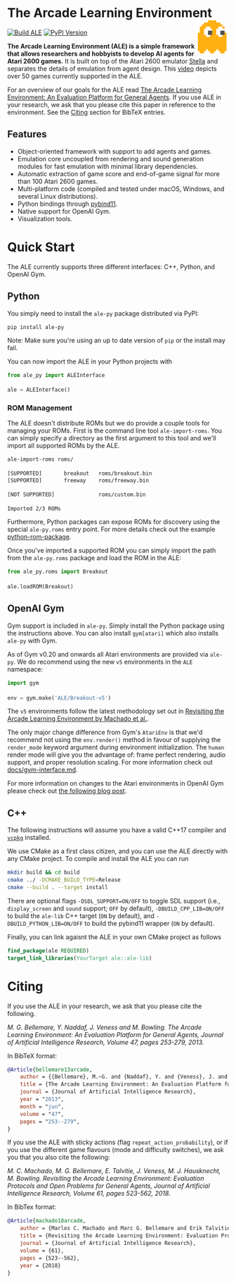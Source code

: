 The Arcade Learning Environment
<a href="#the-arcade-learning-environment">
  <img alt="Arcade Learning Environment" align="right" src="docs/static/ale.svg" width=75 />
</a>
===============================

[![Build ALE](https://github.com/mgbellemare/Arcade-Learning-Environment/actions/workflows/build-ale.yml/badge.svg)](https://github.com/mgbellemare/Arcade-Learning-Environment/actions/workflows/build-ale.yml)
[![PyPI Version](https://img.shields.io/pypi/v/ale-py)](https://pypi.org/project/ale-py)


**The Arcade Learning Environment (ALE) is a simple framework that allows researchers and hobbyists to develop AI agents for Atari 2600 games.**
It is built on top of the Atari 2600 emulator [Stella](https://stella-emu.github.io) and separates the details of emulation from agent design.
This [video](https://www.youtube.com/watch?v=nzUiEkasXZI) depicts over 50 games currently supported in the ALE.

For an overview of our goals for the ALE read [The Arcade Learning Environment: An Evaluation Platform for General Agents](https://jair.org/index.php/jair/article/view/10819).
If you use ALE in your research, we ask that you please cite this paper in reference to the environment. See the [Citing](#Citing) section for BibTeX entries.

Features
--------

- Object-oriented framework with support to add agents and games.
- Emulation core uncoupled from rendering and sound generation modules for fast
  emulation with minimal library dependencies.
- Automatic extraction of game score and end-of-game signal for more than 100
  Atari 2600 games.
- Multi-platform code (compiled and tested under macOS, Windows, and several Linux distributions).
- Python bindings through [pybind11](https://github.com/pybind/pybind11).
- Native support for OpenAI Gym.
- Visualization tools.

Quick Start
===========

The ALE currently supports three different interfaces: C++, Python, and OpenAI Gym.


Python
------

You simply need to install the `ale-py` package distributed via PyPI:

```shell
pip install ale-py
```
Note: Make sure you're using an up to date version of `pip` or the install may fail.


You can now import the ALE in your Python projects with
```python
from ale_py import ALEInterface

ale = ALEInterface()
```

### ROM Management

The ALE doesn't distribute ROMs but we do provide a couple tools for managing your ROMs. First is the command line tool `ale-import-roms`. You can simply specify a directory as the first argument to this tool and we'll import all supported ROMs by the ALE.

```shell
ale-import-roms roms/

[SUPPORTED]       breakout   roms/breakout.bin
[SUPPORTED]       freeway    roms/freeway.bin

[NOT SUPPORTED]              roms/custom.bin

Imported 2/3 ROMs
```
Furthermore, Python packages can expose ROMs for discovery using the special `ale-py.roms` entry point. For more details check out the example [python-rom-package](./examples/python-rom-package).

Once you've imported a supported ROM you can simply import the path from the `ale-py.roms` package and load the ROM in the ALE:
```py
from ale_py.roms import Breakout

ale.loadROM(Breakout)
```

## OpenAI Gym

Gym support is included in `ale-py`. Simply install  the Python package using the instructions above. You can also install `gym[atari]` which also installs `ale-py` with Gym.

As of Gym v0.20 and onwards all Atari environments are provided via `ale-py`. We do recommend using the new `v5` environments in the `ALE` namespace:

```py
import gym

env = gym.make('ALE/Breakout-v5')
```
The `v5` environments follow the latest methodology set out in [Revisiting the Arcade Learning Environment by Machado et al.](https://jair.org/index.php/jair/article/view/11182).

The only major change difference from Gym's `AtariEnv` is that we'd recommend not using the `env.render()` method in favour of supplying the `render_mode` keyword argument during environment initialization. The `human` render mode will give you the advantage of: frame perfect rendering, audio support, and proper resolution scaling. For more information check out [docs/gym-interface.md](./docs/gym-interface.md).

For more information on changes to the Atari environments in OpenAI Gym please check out [the following blog post](https://brosa.ca/blog/ale-release-v0.7).

C++
---

The following instructions will assume you have a valid C++17 compiler and [`vcpkg`](https://github.com/microsoft/vcpkg) installed.

We use CMake as a first class citizen, and you can use the ALE directly with any CMake project.
To compile and install the ALE you can run

```sh
mkdir build && cd build
cmake ../ -DCMAKE_BUILD_TYPE=Release
cmake --build . --target install
```

There are optional flags `-DSDL_SUPPORT=ON/OFF` to toggle SDL support (i.e., `display_screen` and `sound` support; `OFF` by default), `-DBUILD_CPP_LIB=ON/OFF` to build
the `ale-lib` C++ target (`ON` by default), and `-DBUILD_PYTHON_LIB=ON/OFF` to build the pybind11 wrapper (`ON` by default).

Finally, you can link agaisnt the ALE in your own CMake project as follows

```cmake
find_package(ale REQUIRED)
target_link_libraries(YourTarget ale::ale-lib)
```

Citing
======

If you use the ALE in your research, we ask that you please cite the following.

*M. G. Bellemare, Y. Naddaf, J. Veness and M. Bowling. The Arcade Learning Environment: An Evaluation Platform for General Agents, Journal of Artificial Intelligence Research, Volume 47, pages 253-279, 2013.*

In BibTeX format:

```bibtex
@Article{bellemare13arcade,
    author = {{Bellemare}, M.~G. and {Naddaf}, Y. and {Veness}, J. and {Bowling}, M.},
    title = {The Arcade Learning Environment: An Evaluation Platform for General Agents},
    journal = {Journal of Artificial Intelligence Research},
    year = "2013",
    month = "jun",
    volume = "47",
    pages = "253--279",
}
```

If you use the ALE with sticky actions (flag ``repeat_action_probability``), or if
you use the different game flavours (mode and difficulty switches), we ask you
that you also cite the following:

*M. C. Machado, M. G. Bellemare, E. Talvitie, J. Veness, M. J. Hausknecht, M. Bowling. Revisiting the Arcade Learning Environment: Evaluation Protocols and Open Problems for General Agents,  Journal of Artificial Intelligence Research, Volume 61, pages 523-562, 2018.*

In BibTex format:

```bibtex
@Article{machado18arcade,
    author = {Marlos C. Machado and Marc G. Bellemare and Erik Talvitie and Joel Veness and Matthew J. Hausknecht and Michael Bowling},
    title = {Revisiting the Arcade Learning Environment: Evaluation Protocols and Open Problems for General Agents},
    journal = {Journal of Artificial Intelligence Research},
    volume = {61},
    pages = {523--562},
    year = {2018}
}
```
